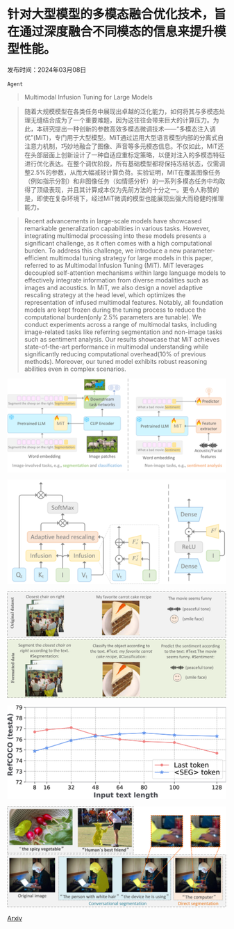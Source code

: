 # 针对大型模型的多模态融合优化技术，旨在通过深度融合不同模态的信息来提升模型性能。

发布时间：2024年03月08日

`Agent`

> Multimodal Infusion Tuning for Large Models

> 随着大规模模型在各类任务中展现出卓越的泛化能力，如何将其与多模态处理无缝结合成为了一个重要难题，因为这往往会带来巨大的计算压力。为此，本研究提出一种创新的参数高效多模态微调技术——“多模态注入调优”(MiT)，专门用于大型模型。MiT通过运用大型语言模型内部的分离式自注意力机制，巧妙地融合了图像、声音等多元模态信息。不仅如此，MiT还在头部层面上创新设计了一种自适应重标定策略，以便对注入的多模态特征进行优化表达。在整个调优阶段，所有基础模型都将保持冻结状态，仅需调整2.5\%的参数，从而大幅减轻计算负荷。实验证明，MiT在覆盖图像任务（例如指示分割）和非图像任务（如情感分析）的一系列多模态任务中均取得了顶级表现，并且其计算成本仅为先前方法的十分之一。更令人称赞的是，即使在复杂环境下，经过MiT微调的模型也能展现出强大而稳健的推理能力。

> Recent advancements in large-scale models have showcased remarkable generalization capabilities in various tasks. However, integrating multimodal processing into these models presents a significant challenge, as it often comes with a high computational burden. To address this challenge, we introduce a new parameter-efficient multimodal tuning strategy for large models in this paper, referred to as Multimodal Infusion Tuning (MiT). MiT leverages decoupled self-attention mechanisms within large language models to effectively integrate information from diverse modalities such as images and acoustics. In MiT, we also design a novel adaptive rescaling strategy at the head level, which optimizes the representation of infused multimodal features. Notably, all foundation models are kept frozen during the tuning process to reduce the computational burden(only 2.5\% parameters are tunable). We conduct experiments across a range of multimodal tasks, including image-related tasks like referring segmentation and non-image tasks such as sentiment analysis. Our results showcase that MiT achieves state-of-the-art performance in multimodal understanding while significantly reducing computational overhead(10\% of previous methods). Moreover, our tuned model exhibits robust reasoning abilities even in complex scenarios.

![针对大型模型的多模态融合优化技术，旨在通过深度融合不同模态的信息来提升模型性能。](../../../paper_images/2403.05060/x1.png)

![针对大型模型的多模态融合优化技术，旨在通过深度融合不同模态的信息来提升模型性能。](../../../paper_images/2403.05060/x2.png)

![针对大型模型的多模态融合优化技术，旨在通过深度融合不同模态的信息来提升模型性能。](../../../paper_images/2403.05060/x3.png)

![针对大型模型的多模态融合优化技术，旨在通过深度融合不同模态的信息来提升模型性能。](../../../paper_images/2403.05060/x4.png)

![针对大型模型的多模态融合优化技术，旨在通过深度融合不同模态的信息来提升模型性能。](../../../paper_images/2403.05060/x5.png)

[Arxiv](https://arxiv.org/abs/2403.05060)